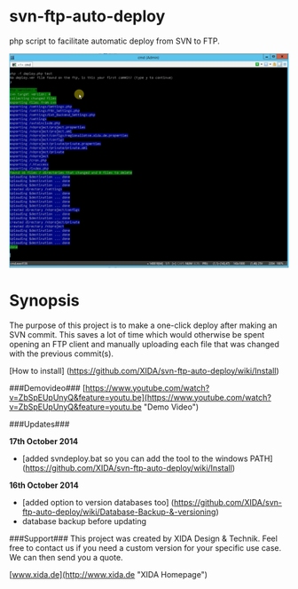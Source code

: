 svn-ftp-auto-deploy
===================

php script to facilitate automatic deploy from SVN to FTP.

![Deploy SVN to FTP](https://github.com/XIDA/svn-ftp-auto-deploy/raw/master/images/eyecatcher.png)


Synopsis
========

The purpose of this project is to make a one-click deploy after making an SVN commit. This saves a lot of time which would otherwise be spent opening an FTP client and manually uploading each file that was changed with the previous commit(s).


[How to install] (https://github.com/XIDA/svn-ftp-auto-deploy/wiki/Install)


###Demovideo###
[https://www.youtube.com/watch?v=ZbSpEUpUnyQ&feature=youtu.be](https://www.youtube.com/watch?v=ZbSpEUpUnyQ&feature=youtu.be "Demo Video")


###Updates###

**17th October 2014**
- [added svndeploy.bat so you can add the tool to the windows PATH] (https://github.com/XIDA/svn-ftp-auto-deploy/wiki/Install)


**16th October 2014**
- [added option to version databases too] (https://github.com/XIDA/svn-ftp-auto-deploy/wiki/Database-Backup-&-versioning)
- database backup before updating

###Support###
This project was created by XIDA Design & Technik.
Feel free to contact us if you need a custom version for your specific use case.
We can then send you a quote.

[www.xida.de](http://www.xida.de "XIDA Homepage")





